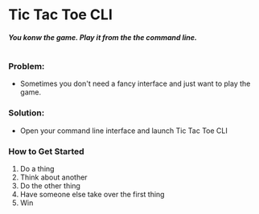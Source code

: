 # Tic Tac Toe CLI

##### You konw the game. Play it from the the command line.
#

### Problem: ###
- Sometimes you don't need a fancy interface and just want to play the game.

### Solution: ###
- Open your command line interface and launch Tic Tac Toe CLI

### How to Get Started ###
1. Do a thing
2. Think about another
3. Do the other thing
4. Have someone else take over the first thing
5. Win

